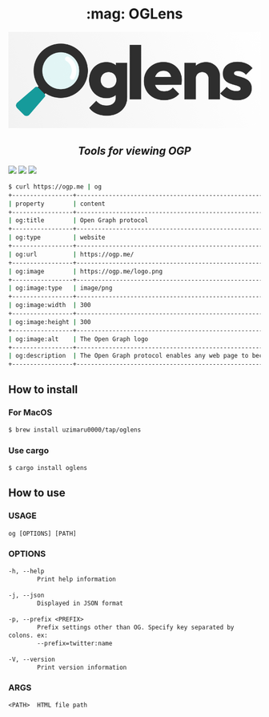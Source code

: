 <h1 align="center">:mag: OGLens</h1>

![](./.github/images/oglens.png)

<h2 align="center"><em>
Tools for viewing OGP
</em></h2>

[![](https://img.shields.io/github/license/uzimaru0000/oglens?style=for-the-badge)](https://github.com/uzimaru0000/oglens/blob/master/LICENSE)
[![](https://img.shields.io/github/v/release/uzimaru0000/oglens?style=for-the-badge)](https://github.com/uzimaru0000/oglens/releases/latest)
![](https://img.shields.io/github/downloads/uzimaru0000/oglens/total?style=for-the-badge)

```bash
$ curl https://ogp.me | og
+-----------------+-----------------------------------------------------------------------------------------+
| property        | content                                                                                 |
+-----------------+-----------------------------------------------------------------------------------------+
| og:title        | Open Graph protocol                                                                     |
+-----------------+-----------------------------------------------------------------------------------------+
| og:type         | website                                                                                 |
+-----------------+-----------------------------------------------------------------------------------------+
| og:url          | https://ogp.me/                                                                         |
+-----------------+-----------------------------------------------------------------------------------------+
| og:image        | https://ogp.me/logo.png                                                                 |
+-----------------+-----------------------------------------------------------------------------------------+
| og:image:type   | image/png                                                                               |
+-----------------+-----------------------------------------------------------------------------------------+
| og:image:width  | 300                                                                                     |
+-----------------+-----------------------------------------------------------------------------------------+
| og:image:height | 300                                                                                     |
+-----------------+-----------------------------------------------------------------------------------------+
| og:image:alt    | The Open Graph logo                                                                     |
+-----------------+-----------------------------------------------------------------------------------------+
| og:description  | The Open Graph protocol enables any web page to become a rich object in a social graph. |
+-----------------+-----------------------------------------------------------------------------------------+
```

## How to install

### For MacOS

```bash
$ brew install uzimaru0000/tap/oglens
```

### Use cargo

```bash
$ cargo install oglens
```

## How to use

### USAGE

```
og [OPTIONS] [PATH]
```

### OPTIONS

```
-h, --help
        Print help information

-j, --json
        Displayed in JSON format

-p, --prefix <PREFIX>
        Prefix settings other than OG. Specify key separated by colons. ex:
        --prefix=twitter:name

-V, --version
        Print version information
```

### ARGS

```
<PATH>  HTML file path
```
